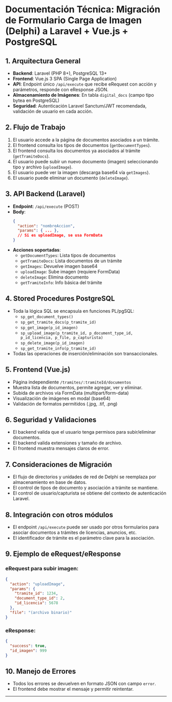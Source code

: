 # Documentación Técnica: Migración de Formulario Carga de Imagen (Delphi) a Laravel + Vue.js + PostgreSQL

## 1. Arquitectura General
- **Backend**: Laravel (PHP 8+), PostgreSQL 13+
- **Frontend**: Vue.js 3 SPA (Single Page Application)
- **API**: Endpoint único `/api/execute` que recibe eRequest con acción y parámetros, responde con eResponse JSON.
- **Almacenamiento de Imágenes**: En tabla `digital_docs` (campo tipo bytea en PostgreSQL)
- **Seguridad**: Autenticación Laravel Sanctum/JWT recomendada, validación de usuario en cada acción.

## 2. Flujo de Trabajo
1. El usuario accede a la página de documentos asociados a un trámite.
2. El frontend consulta los tipos de documentos (`getDocumentTypes`).
3. El frontend consulta los documentos ya asociados al trámite (`getTramiteDocs`).
4. El usuario puede subir un nuevo documento (imagen) seleccionando tipo y archivo (`uploadImage`).
5. El usuario puede ver la imagen (descarga base64 vía `getImages`).
6. El usuario puede eliminar un documento (`deleteImage`).

## 3. API Backend (Laravel)
- **Endpoint**: `/api/execute` (POST)
- **Body**:
  ```json
  {
    "action": "nombreAccion",
    "params": { ... },
    // Si es uploadImage, se usa FormData
  }
  ```
- **Acciones soportadas**:
  - `getDocumentTypes`: Lista tipos de documentos
  - `getTramiteDocs`: Lista documentos de un trámite
  - `getImages`: Devuelve imagen base64
  - `uploadImage`: Sube imagen (requiere FormData)
  - `deleteImage`: Elimina documento
  - `getTramiteInfo`: Info básica del trámite

## 4. Stored Procedures PostgreSQL
- Toda la lógica SQL se encapsula en funciones PL/pgSQL:
  - `sp_get_document_types()`
  - `sp_get_tramite_docs(p_tramite_id)`
  - `sp_get_image(p_id_imagen)`
  - `sp_upload_image(p_tramite_id, p_document_type_id, p_id_licencia, p_file, p_capturista)`
  - `sp_delete_image(p_id_imagen)`
  - `sp_get_tramite_info(p_tramite_id)`
- Todas las operaciones de inserción/eliminación son transaccionales.

## 5. Frontend (Vue.js)
- Página independiente `/tramites/:tramiteId/documentos`
- Muestra lista de documentos, permite agregar, ver y eliminar.
- Subida de archivos vía FormData (multipart/form-data)
- Visualización de imágenes en modal (base64)
- Validación de formatos permitidos (.jpg, .tif, .png)

## 6. Seguridad y Validaciones
- El backend valida que el usuario tenga permisos para subir/eliminar documentos.
- El backend valida extensiones y tamaño de archivo.
- El frontend muestra mensajes claros de error.

## 7. Consideraciones de Migración
- El flujo de directorios y unidades de red de Delphi se reemplaza por almacenamiento en base de datos.
- El control de tipos de documento y asociación a trámite se mantiene.
- El control de usuario/capturista se obtiene del contexto de autenticación Laravel.

## 8. Integración con otros módulos
- El endpoint `/api/execute` puede ser usado por otros formularios para asociar documentos a trámites de licencias, anuncios, etc.
- El identificador de trámite es el parámetro clave para la asociación.

## 9. Ejemplo de eRequest/eResponse
### eRequest para subir imagen:
```json
{
  "action": "uploadImage",
  "params": {
    "tramite_id": 1234,
    "document_type_id": 2,
    "id_licencia": 5678
  },
  "file": "(archivo binario)"
}
```
### eResponse:
```json
{
  "success": true,
  "id_imagen": 999
}
```

## 10. Manejo de Errores
- Todos los errores se devuelven en formato JSON con campo `error`.
- El frontend debe mostrar el mensaje y permitir reintentar.

---
